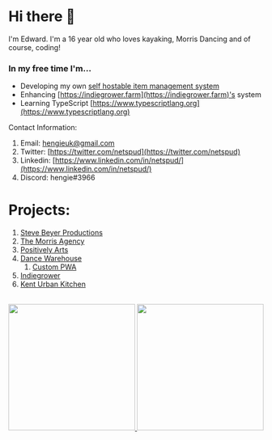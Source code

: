 # Hi there 👋

I'm Edward. I'm a 16 year old who loves kayaking, Morris Dancing and of course, coding!

### In my free time I'm...
- Developing my own [self hostable item management system](https://github.com/NetSpud/Stock-Management-System)
- Enhancing [https://indiegrower.farm](https://indiegrower.farm)'s system
- Learning TypeScript [https://www.typescriptlang.org](https://www.typescriptlang.org)

<!--
**NetSpud/netspud** is a ✨ _special_ ✨ repository because its `README.md` (this file) appears on your GitHub profile.

Here are some ideas to get you started:

- 🔭 I’m currently working on ...
- 🌱 I’m currently learning ...
- 👯 I’m looking to collaborate on ...
- 🤔 I’m looking for help with ...
- 💬 Ask me about ...
- 📫 How to reach me: ...
- 😄 Pronouns: ...
- ⚡ Fun fact: ...
-->


Contact Information:

1. Email: [hengieuk@gmail.com](mailto:hengieuk@gmail.com)
2. Twitter: [https://twitter.com/netspud](https://twitter.com/netspud)
3. Linkedin: [https://www.linkedin.com/in/netspud/](https://www.linkedin.com/in/netspud/)
4. Discord: hengie#3966

# Projects:
1. [Steve Beyer Productions](https://stevebeyerproductions.com/)
2. [The Morris Agency](https://themorrisagency.co.uk/)
3. [Positively Arts](https://positivelyarts.org/)
4. [Dance Warehouse](https://dancewarehouse.info/)
   1. [Custom PWA](https://dancewarehouseapp.co.uk/)
5. [Indiegrower](https://indiegrower.farm/)
6. [Kent Urban Kitchen](https://www.kenturbankitchen.co.uk/)


<br>

<!-- Other projects I'm currently working on are:

- [ ] Redesigning [themorrisagency.co.uk](https://themorrisagency.co.uk)
- [x] Building a CMS system for microgreen growers
- [ ] Building another CMS system
- [x] Maintaining a PWA website for a local dance school -->

<a href='https://github.com/anuraghazra/github-readme-stats'>
    <img src='https://github-readme-stats.vercel.app/api?username=netspud&count_private=true&show_icons=true' height='250rem'>
</a>
<a href='https://github.com/anuraghazra/github-readme-stats'>
    <img src='https://github-readme-stats.vercel.app/api/top-langs/?username=netspud&langs_count=10' height='250rem'>
</a>

